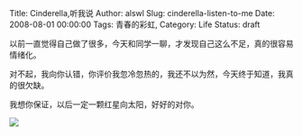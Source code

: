 Title: Cinderella,听我说
Author: alswl
Slug: cinderella-listen-to-me
Date: 2008-08-01 00:00:00
Tags: 青春的彩虹, 
Category: Life
Status: draft

以前一直觉得自己做了很多，今天和同学一聊，才发现自己这么不足，真的很容易情绪化。

对不起，我向你认错，你评价我忽冷忽热的，我还不以为然，今天终于知道，我真的很欠缺。

我想你保证，以后一定一颗红星向太阳，好好的对你。

![](http://img.baidu.com/hi/jd/j_0037.gif)


